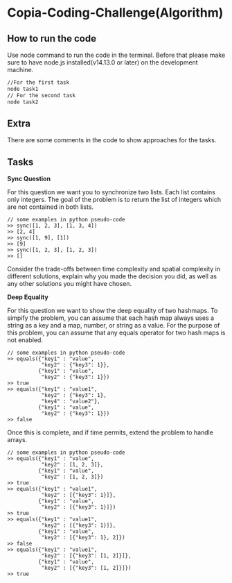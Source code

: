 # Copia-Coding-Challenge(Algorithm)

## How to run the code

Use node command to run the code in the terminal. Before that please make sure to have node.js installed(v14.13.0 or later) on the development machine.

```bash
//For the first task
node task1 
// For the second task
node task2
```

## Extra
There are some comments in the code to show approaches for the tasks.

## Tasks
**Sync Question**

For this question we want you to synchronize two lists. Each list contains only integers. The goal of the problem is to return the list of integers which are not contained in both lists.

```
// some examples in python pseudo-code
>> sync([1, 2, 3], [1, 3, 4])
>> [2, 4]
>> sync([1, 9], [1])
>> [9]
>> sync([1, 2, 3], [1, 2, 3])
>> []
```

Consider the trade-offs between time complexity and spatial complexity in different solutions, explain why you made the decision you did, as well as any other solutions you might have chosen.

**Deep Equality**

For this question we want to show the deep equality of two hashmaps. To simpify the problem, you can assume that each hash map always uses a string as a key and a map, number, or string as a value. For the purpose of this problem, you can assume that any equals operator for two hash maps is not enabled.

```
// some examples in python pseudo-code
>> equals({"key1" : "value", 
           "key2" : {"key3": 1}},
          {"key1" : "value", 
           "key2" : {"key3": 1}})
>> true
>> equals({"key1" : "value1", 
           "key2" : {"key3": 1},
           "key4" : "value2"},
          {"key1" : "value", 
           "key2" : {"key3": 1}})
>> false
```

Once this is complete, and if time permits, extend the problem to handle arrays.

```
// some examples in python pseudo-code
>> equals({"key1" : "value", 
           "key2" : [1, 2, 3]},
          {"key1" : "value", 
           "key2" : [1, 2, 3]})
>> true
>> equals({"key1" : "value1", 
           "key2" : [{"key3": 1}]},
          {"key1" : "value", 
           "key2" : [{"key3": 1}]})
>> true
>> equals({"key1" : "value1", 
           "key2" : [{"key3": 1}]},
          {"key1" : "value", 
           "key2" : [{"key3": 1}, 2]})
>> false
>> equals({"key1" : "value1", 
           "key2" : [{"key3": [1, 2]}]},
          {"key1" : "value", 
           "key2" : [{"key3": [1, 2]}]})
>> true
```
